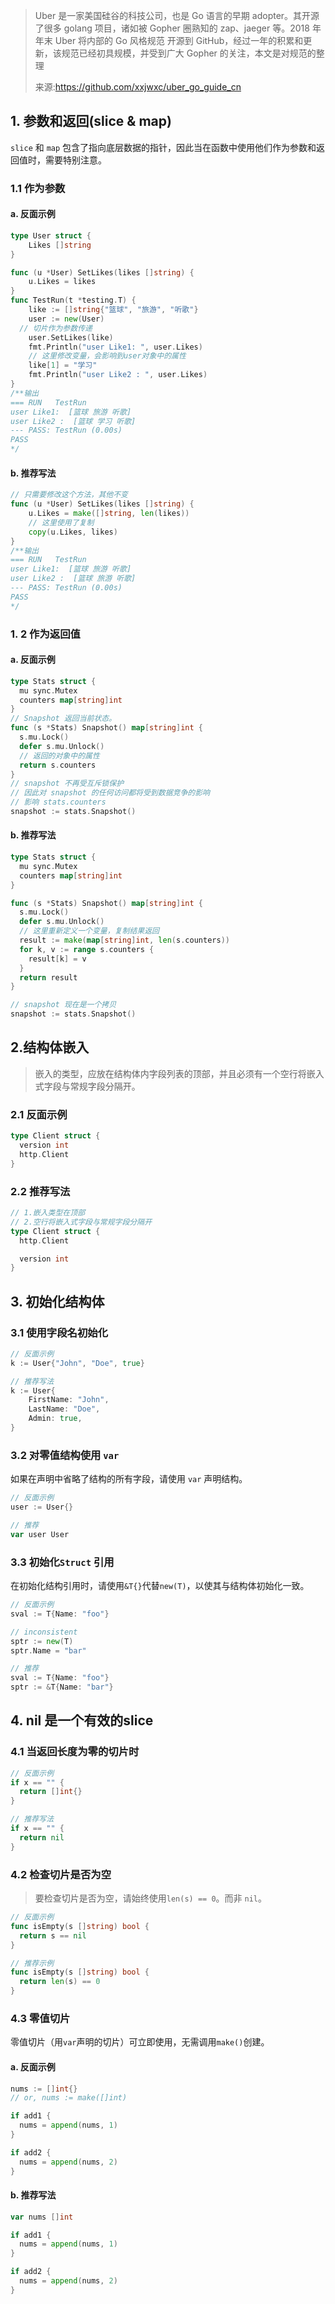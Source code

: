 
> Uber 是一家美国硅谷的科技公司，也是 Go 语言的早期 adopter。其开源了很多 golang 项目，诸如被 Gopher 圈熟知的 zap、jaeger 等。2018 年年末 Uber 将内部的 Go 风格规范 开源到 GitHub，经过一年的积累和更新，该规范已经初具规模，并受到广大 Gopher 的关注，本文是对规范的整理
>
>来源:https://github.com/xxjwxc/uber_go_guide_cn


## 1. 参数和返回(slice & map)

`slice` 和 `map` 包含了指向底层数据的指针，因此当在函数中使用他们作为参数和返回值时，需要特别注意。

### 1.1 作为参数

####  a.  反面示例

```go
type User struct {
	Likes []string
}

func (u *User) SetLikes(likes []string) {
	u.Likes = likes
}
func TestRun(t *testing.T) {
	like := []string{"篮球", "旅游", "听歌"}
	user := new(User)
  // 切片作为参数传递
	user.SetLikes(like)
	fmt.Println("user Like1: ", user.Likes)
	// 这里修改变量，会影响到user对象中的属性
	like[1] = "学习"
	fmt.Println("user Like2 : ", user.Likes)
}
/**输出
=== RUN   TestRun
user Like1:  [篮球 旅游 听歌]
user Like2 :  [篮球 学习 听歌]
--- PASS: TestRun (0.00s)
PASS
*/
```

####  b.   推荐写法

```go
// 只需要修改这个方法，其他不变
func (u *User) SetLikes(likes []string) {
	u.Likes = make([]string, len(likes))
	// 这里使用了复制
	copy(u.Likes, likes)
}
/**输出
=== RUN   TestRun
user Like1:  [篮球 旅游 听歌]
user Like2 :  [篮球 旅游 听歌]
--- PASS: TestRun (0.00s)
PASS
*/
```

### 1. 2 作为返回值

#### a. 反面示例

```go
type Stats struct {
  mu sync.Mutex
  counters map[string]int
}
// Snapshot 返回当前状态。
func (s *Stats) Snapshot() map[string]int {
  s.mu.Lock()
  defer s.mu.Unlock()
  // 返回的对象中的属性
  return s.counters
}
// snapshot 不再受互斥锁保护
// 因此对 snapshot 的任何访问都将受到数据竞争的影响
// 影响 stats.counters
snapshot := stats.Snapshot()
```

#### b. 推荐写法

```go
type Stats struct {
  mu sync.Mutex
  counters map[string]int
}

func (s *Stats) Snapshot() map[string]int {
  s.mu.Lock()
  defer s.mu.Unlock()
  // 这里重新定义一个变量，复制结果返回
  result := make(map[string]int, len(s.counters))
  for k, v := range s.counters {
    result[k] = v
  }
  return result
}

// snapshot 现在是一个拷贝
snapshot := stats.Snapshot()
```

## 2.结构体嵌入

> 嵌入的类型，应放在结构体内字段列表的顶部，并且必须有一个空行将嵌入式字段与常规字段分隔开。

### 2.1 反面示例

```go
type Client struct {
  version int
  http.Client
}
```

### 2.2 推荐写法

```go
// 1.嵌入类型在顶部 
// 2.空行将嵌入式字段与常规字段分隔开
type Client struct {
  http.Client

  version int
}
```



## 3. 初始化结构体

### 3.1 使用字段名初始化

```go
// 反面示例
k := User{"John", "Doe", true}

// 推荐写法
k := User{
    FirstName: "John",
    LastName: "Doe",
    Admin: true,
}
```

### 3.2 对零值结构使用 `var`

如果在声明中省略了结构的所有字段，请使用 `var` 声明结构。

```go
// 反面示例
user := User{}

// 推荐
var user User
```

### 3.3 初始化`Struct` 引用

在初始化结构引用时，请使用`&T{}`代替`new(T)`，以使其与结构体初始化一致。

```go
// 反面示例
sval := T{Name: "foo"}

// inconsistent
sptr := new(T)
sptr.Name = "bar"

// 推荐
sval := T{Name: "foo"}
sptr := &T{Name: "bar"}
```

## 4. nil 是一个有效的slice

### 4.1  当返回长度为零的切片时

```go
// 反面示例
if x == "" {
  return []int{}
}

// 推荐写法
if x == "" {
  return nil
}
```

### 4.2 检查切片是否为空

> 要检查切片是否为空，请始终使用`len(s) == 0`。而非 `nil`。

```go
// 反面示例
func isEmpty(s []string) bool {
  return s == nil
}

// 推荐示例
func isEmpty(s []string) bool {
  return len(s) == 0
}
```

### 4.3 零值切片

零值切片（用`var`声明的切片）可立即使用，无需调用`make()`创建。

#### a. 反面示例

```go
nums := []int{}
// or, nums := make([]int)

if add1 {
  nums = append(nums, 1)
}

if add2 {
  nums = append(nums, 2)
}
```

#### b. 推荐写法

```go
var nums []int

if add1 {
  nums = append(nums, 1)
}

if add2 {
  nums = append(nums, 2)
}
```


